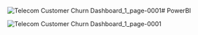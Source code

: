 ![Telecom Customer Churn Dashboard_1_page-0001](https://github.com/user-attachments/assets/ff9c0ff5-f1a9-4508-a919-22f58e50f85f)# PowerBI

![Telecom Customer Churn Dashboard_1_page-0001](https://github.com/user-attachments/assets/e7d53acf-1efe-479e-9b1d-833fa8adb294)

